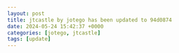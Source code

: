 ```yaml
---
layout: post
title: jtcastle by jotego has been updated to 94d0874
date: 2024-05-24 15:42:37 +0000
categories: [jotego, jtcastle]
tags: [update]
---
```



